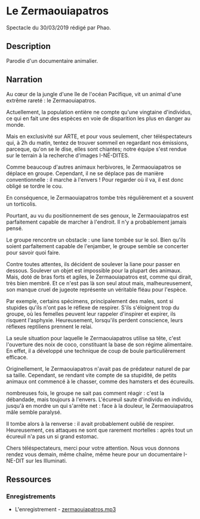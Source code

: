 # Le Zermaouiapatros

Spectacle du 30/03/2019 rédigé par Phao.

## Description

Parodie d'un documentaire animalier.

## Narration

Au cœur de la jungle d'une île de l'océan Pacifique, vit un animal d'une extrême rareté : le Zermaouiapatros.

Actuellement, la population entière ne compte qu'une vingtaine d'individus, ce qui en fait une des espèces en voie de disparition les plus en danger au monde.

Mais en exclusivité sur ARTE, et pour vous seulement, cher téléspectateurs qui, à 2h du matin, tentez de trouver sommeil en regardant nos émissions, parceque, qu'on se le dise, elles sont chiantes; notre équipe s'est rendue sur le terrain à la recherche d'images I-NÉ-DITES.

Comme beaucoup d'autres animaux herbivores, le Zermaouiapatros se déplace en groupe. Cependant, il ne se déplace pas de manière conventionnelle : il marche à l'envers ! Pour regarder où il va, il est donc obligé se tordre le cou.

En conséquence, le Zermaouiapatros tombe très régulièrement et a souvent un torticolis.

Pourtant, au vu du positionnement de ses genoux, le Zermaouiapatros est parfaitement capable de marcher à l'endroit. Il n'y a probablement jamais pensé.

Le groupe rencontre un obstacle : une liane tombée sur le sol. Bien qu'ils soient parfaitement capable de l'enjamber, le groupe semble se concerter pour savoir quoi faire.

Contre toutes attentes, ils décident de soulever la liane pour passer en dessous. Soulever un objet est impossible pour la plupart des animaux. Mais, doté de bras forts et agiles, le Zermaouiapatros est, comme qui dirait, très bien membré. Et ce n'est pas là son seul atout mais, malheureusement, son manque cruel de jugeote représente un véritable fléau pour l'espèce.

Par exemple, certains spécimens, principalement des males, sont si stupides qu'ils n'ont pas le réflexe de respirer. S'ils s'éloignent trop du groupe, où les femelles peuvent leur rappeler d'inspirer et expirer, ils risquent l'asphyxie. Heureusement, lorsqu'ils perdent conscience, leurs réflexes reptiliens prennent le relai.

La seule situation pour laquelle le Zermaouiapatros utilise sa tête, c'est l'ouverture des noix de coco, constituant la base de son régime alimentaire. En effet, il a développé une technique de coup de boule particulièrement efficace.

Originellement, le Zermaouiapatros n'avait pas de prédateur naturel de par sa taille. Cependant, se rendant vite compte de sa stupidité, de petits animaux ont commencé à le chasser, comme des hamsters et des écureuils.

nombreuses fois, le groupe ne sait pas comment réagir : c'est la débandade, mais toujours à l'envers. L'écureuil saute d'individu en individu, jusqu'à en mordre un qui s'arrête net : face à la douleur, le Zermaouiapatros mâle semble paralysé.

Il tombe alors à la renverse : il avait probablement oublié de respirer. Heureusement, ces attaques ne sont que rarement mortelles : après tout un écureuil n'a pas un si grand estomac.

Chers téléspectateurs, merci pour votre attention. Nous vous donnons rendez vous demain, même chaîne, même heure pour un documentaire I-NE-DIT sur les Illuminati.

## Ressources

### Enregistrements

* L'enregistrement - [zermaouiapatros.mp3](resources/mp3/zermaouiapatros.mp3)
